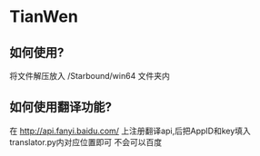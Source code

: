 # TianWen

## 如何使用?
  将文件解压放入 /Starbound/win64 文件夹内
## 如何使用翻译功能?
  在 http://api.fanyi.baidu.com/ 上注册翻译api,后把AppID和key填入translator.py内对应位置即可
  不会可以百度
